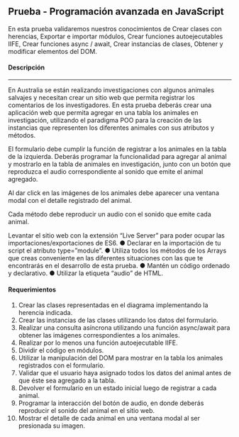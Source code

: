 ## Prueba - Programación avanzada en JavaScript 
En esta prueba validaremos nuestros conocimientos de Crear clases con herencias, Exportar e importar módulos, Crear funciones autoejecutables IIFE, Crear funciones async / await, Crear instancias de clases, Obtener y modificar elementos del DOM. 

#### Descripción 

------------


En Australia se están realizando investigaciones con algunos animales salvajes y necesitan crear un sitio web que permita registrar los comentarios de los investigadores. En esta prueba deberás crear una aplicación web que permita agregar en una tabla los animales en investigación, utilizando el paradigma POO para la creación de las instancias que representen los diferentes animales con sus atributos y métodos. 

El formulario debe cumplir la función de registrar a los animales en la tabla de la izquierda.  Deberás programar la funcionalidad para agregar al animal y mostrarlo en la tabla de animales en investigación, junto con un botón que reproduzca el audio correspondiente al sonido que emite el animal agregado. 

Al dar click en las imágenes de los animales debe aparecer una ventana modal con el detalle registrado del animal.

Cada método debe reproducir un audio con el sonido que emite cada animal. 

Levantar el sitio web con la extensión “Live Server” para poder ocupar las 
importaciones/exportaciones de ES6. 
● Declarar en la importación de tu script el atributo type=”module”. 
● Utiliza todos los métodos de los Arrays que creas conveniente en las diferentes 
situaciones con las que te encontrarás en el desarrollo de esta prueba. 
● Mantén un código ordenado y declarativo. 
● Utilizar la etiqueta “audio” de HTML.

#### Requerimientos 
1. Crear las clases representadas en el diagrama implementando la herencia indicada.
2. Crear las instancias de las clases utilizando los datos del formulario.
3. Realizar una consulta asíncrona utilizando una función async/await para obtener las imágenes correspondientes a los animales.
4. Realizar por lo menos una función autoejecutable IIFE.
5. Dividir el código en módulos.
6. Utilizar la manipulación del DOM para mostrar en la tabla los animales registrados con el formulario.
7. Validar que el usuario haya asignado todos los datos del animal antes de que éste sea agregado a la tabla.
8. Devolver el formulario en un estado inicial luego de registrar a cada animal.
9. Programar la interacción del botón de audio, en donde deberás reproducir el sonido del animal en el sitio web.
10. Mostrar el detalle de cada animal en una ventana modal al ser presionada su imagen.